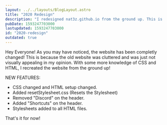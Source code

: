 ```yaml
---
layout: ../../layouts/BlogLayout.astro
title: "2020 Redesign"
description: "I redesigned nat3z.github.io from the ground up. This is the changelog."
pubDate: 1593247703000
lastupdated: 1593247703000
id: "2020-redesign"
outdated: true
---
```


Hey Everyone! As you may have noticed, the website has been completly changed! This is because the old website was cluttered and was just not visually appealing in my opinion. With some more knowledge of CSS and HTML, I recreated the website from the ground up!

NEW FEATURES:
* CSS changed and HTML setup changed.
* Added resetStylesheet.css (Resets the Stylesheet)
* Removed "Discord" on the header.
* Added "Shortcuts" on the header.
* Stylesheets added to all HTML files.

That's it for now!
